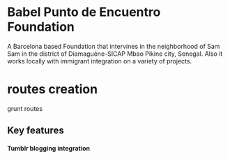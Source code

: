 # Babel Punto de Encuentro Foundation
  A Barcelona based Foundation that intervines in the neighborhood of Sam Sam in the district of Diamaguène-SICAP Mbao Pikine city, Senegal.
  Also it works locally with immigrant integration on a variety of projects.


# routes creation
grunt routes 

## Key features
#### Tumblr blogging integration 


